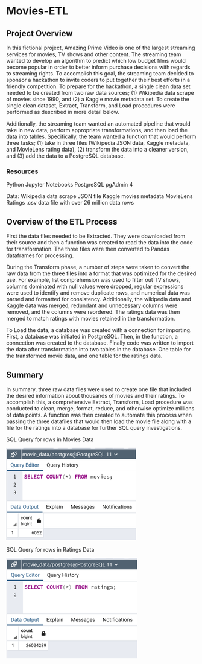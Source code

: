 # Movies-ETL

## Project Overview
In this fictional project, Amazing Prime Video is one of the largest streaming services for movies, TV shows and other content. The streaming team wanted to develop an algorithm to predict which low budget films would become popular in order to better inform purchase decisions with regards to streaming rights. To accomplish this goal, the streaming team decided to sponsor a hackathon to invite coders to put together their best efforts in a friendly competition. To prepare for the hackathon, a single clean data set needed to be created from two raw data sources; (1) Wikipedia data scrape of movies since 1990, and (2) a Kaggle movie metadata set. To create the single clean dataset, Extract, Transform, and Load procedures were performed as described in more detail below. 

Additionally, the streaming team wanted an automated pipeline that would take in new data, perform appropriate transformations, and then load the data into tables. Specifically, the team wanted a function that would perform three tasks; (1) take in three files (Wikipedia JSON data,  Kaggle metadata, and  MovieLens rating data), (2) transform the data into a cleaner version, and (3) add the data to a PostgreSQL database.


### Resources
Python
Jupyter Notebooks
PostgreSQL
pgAdmin 4

Data:
Wikipedia data scrape JSON file
Kaggle movies metadata 
MovieLens Ratings .csv data file with over 26 million data rows


## Overview of the ETL Process
First the data files needed to be Extracted. They were downloaded from their source and then a function was created to read the data into the code for transformation. The three files were then converted to Pandas dataframes for processing. 

During the Transform phase, a number of steps were taken to convert the raw data from the three files into a format that was optimized for the desired use. For example, list comprehension was used to filter out TV shows, columns dominated with null values were dropped, regular expressions were used to identify and remove duplicate rows, and numerical data was parsed and formatted for consistency. Additionally, the wikipedia data and Kaggle data was merged, redundant and unnecessary columns were removed, and the columns were reordered. The ratings data was then merged to match ratings with movies retained in the transformation.

To Load the data, a database was created with a connection for importing. First, a database was initiated in PostgreSQL. Then, in the function, a connection was created to the database. Finally code was written to import the data after transformation into two tables in the database. One table for the transformed movie data, and one table for the ratings data. 



## Summary
In summary,  three raw data files were used to create one file that included the desired information about thousands of movies and their ratings. To accomplish this, a comprehensive Extract, Transform, Load procedure was conducted to clean, merge, format, reduce, and otherwise optimize millions of data points. A function was then created to automate this process when passing the three datafiles that would then load the movie file along with a file for the ratings into a database for further SQL query investigations.  


SQL Query for rows in Movies Data

<img src="Resources/movies_query.png">


SQL Query for rows in Ratings Data

<img src="Resources/ratings_query.png">

